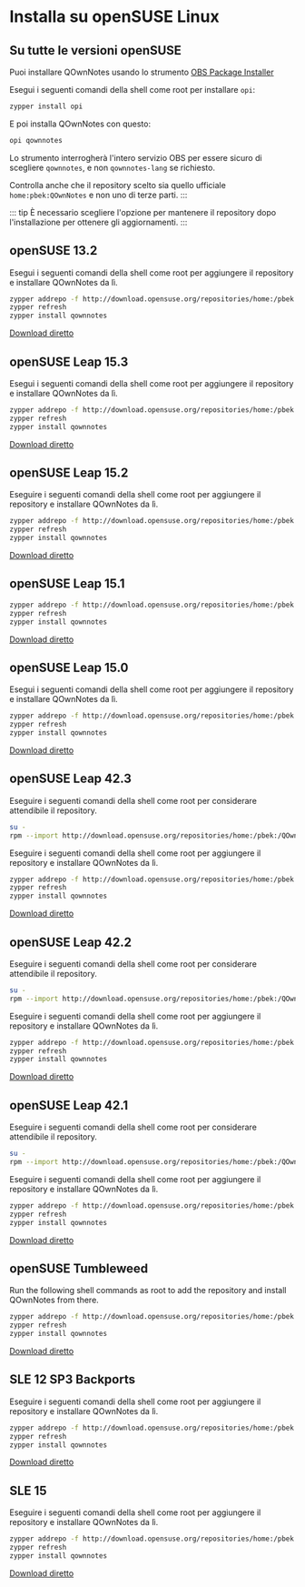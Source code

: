 # Installa su openSUSE Linux

<installation-opensuse/>

<!-- <Content :page-key="getPageKey($site.pages, '/installation/ubuntu.md')" /> -->


## Su tutte le versioni openSUSE

Puoi installare QOwnNotes usando lo strumento [OBS Package Installer](https://github.com/openSUSE/opi)

Esegui i seguenti comandi della shell come root per installare `opi`:

```bash
zypper install opi
```

E poi installa QOwnNotes con questo:

```bash
opi qownnotes
```

Lo strumento interrogherà l'intero servizio OBS per essere sicuro di scegliere `qownnotes`, e non `qownnotes-lang` se richiesto.

Controlla anche che il repository scelto sia quello ufficiale `home:pbek:QOwnNotes` e non uno di terze parti.
:::

::: tip
È necessario scegliere l'opzione per mantenere il repository dopo l'installazione per ottenere gli aggiornamenti.
:::

## openSUSE 13.2

Esegui i seguenti comandi della shell come root per aggiungere il repository e installare QOwnNotes da lì.

```bash
zypper addrepo -f http://download.opensuse.org/repositories/home:/pbek:/QOwnNotes/openSUSE_13.2/home:pbek:QOwnNotes.repo
zypper refresh
zypper install qownnotes
```

[Download diretto](https://download.opensuse.org/repositories/home:/pbek:/QOwnNotes/openSUSE_13.2)

## openSUSE Leap 15.3

Esegui i seguenti comandi della shell come root per aggiungere il repository e installare QOwnNotes da lì.

```bash
zypper addrepo -f http://download.opensuse.org/repositories/home:/pbek:/QOwnNotes/openSUSE_Leap_15.3/home:pbek:QOwnNotes.repo
zypper refresh
zypper install qownnotes
```

[Download diretto](https://download.opensuse.org/repositories/home:/pbek:/QOwnNotes/openSUSE_Leap_15.3)

## openSUSE Leap 15.2

Eseguire i seguenti comandi della shell come root per aggiungere il repository e installare QOwnNotes da lì.

```bash
zypper addrepo -f http://download.opensuse.org/repositories/home:/pbek:/QOwnNotes/openSUSE_Leap_15.2/home:pbek:QOwnNotes.repo
zypper refresh
zypper install qownnotes
```

[Download diretto](https://download.opensuse.org/repositories/home:/pbek:/QOwnNotes/openSUSE_Leap_15.2)

## openSUSE Leap 15.1

```bash
zypper addrepo -f http://download.opensuse.org/repositories/home:/pbek:/QOwnNotes/openSUSE_Leap_15.1/home:pbek:QOwnNotes.repo
zypper refresh
zypper install qownnotes
```

[Download diretto](https://download.opensuse.org/repositories/home:/pbek:/QOwnNotes/openSUSE_Leap_15.1)

## openSUSE Leap 15.0

Esegui i seguenti comandi della shell come root per aggiungere il repository e installare QOwnNotes da lì.

```bash
zypper addrepo -f http://download.opensuse.org/repositories/home:/pbek:/QOwnNotes/openSUSE_Leap_15.0/home:pbek:QOwnNotes.repo
zypper refresh
zypper install qownnotes
```

[Download diretto](https://download.opensuse.org/repositories/home:/pbek:/QOwnNotes/openSUSE_Leap_15.0)

## openSUSE Leap 42.3

Eseguire i seguenti comandi della shell come root per considerare attendibile il repository.

```bash
su -
rpm --import http://download.opensuse.org/repositories/home:/pbek:/QOwnNotes/openSUSE_Leap_42.3/repodata/repomd.xml.key
```

Eseguire i seguenti comandi della shell come root per aggiungere il repository e installare QOwnNotes da lì.

```bash
zypper addrepo -f http://download.opensuse.org/repositories/home:/pbek:/QOwnNotes/openSUSE_Leap_42.3/home:pbek:QOwnNotes.repo
zypper refresh
zypper install qownnotes
```

[Download diretto](https://download.opensuse.org/repositories/home:/pbek:/QOwnNotes/openSUSE_Leap_42.3)

## openSUSE Leap 42.2

Eseguire i seguenti comandi della shell come root per considerare attendibile il repository.

```bash
su -
rpm --import http://download.opensuse.org/repositories/home:/pbek:/QOwnNotes/openSUSE_Leap_42.2/repodata/repomd.xml.key
```

Eseguire i seguenti comandi della shell come root per aggiungere il repository e installare QOwnNotes da lì.

```bash
zypper addrepo -f http://download.opensuse.org/repositories/home:/pbek:/QOwnNotes/openSUSE_Leap_42.2/home:pbek:QOwnNotes.repo
zypper refresh
zypper install qownnotes
```

[Download diretto](https://download.opensuse.org/repositories/home:/pbek:/QOwnNotes/openSUSE_Leap_42.2)

## openSUSE Leap 42.1

Eseguire i seguenti comandi della shell come root per considerare attendibile il repository.

```bash
su -
rpm --import http://download.opensuse.org/repositories/home:/pbek:/QOwnNotes/openSUSE_Leap_42.1/repodata/repomd.xml.key
```

Eseguire i seguenti comandi della shell come root per aggiungere il repository e installare QOwnNotes da lì.

```bash
zypper addrepo -f http://download.opensuse.org/repositories/home:/pbek:/QOwnNotes/openSUSE_Leap_42.1/home:pbek:QOwnNotes.repo
zypper refresh
zypper install qownnotes
```

[Download diretto](https://download.opensuse.org/repositories/home:/pbek:/QOwnNotes/openSUSE_Leap_42.1)

## openSUSE Tumbleweed

Run the following shell commands as root to add the repository and install QOwnNotes from there.

```bash
zypper addrepo -f http://download.opensuse.org/repositories/home:/pbek:/QOwnNotes/openSUSE_Tumbleweed/home:pbek:QOwnNotes.repo
zypper refresh
zypper install qownnotes
```

[Download diretto](https://download.opensuse.org/repositories/home:/pbek:/QOwnNotes/openSUSE_Tumbleweed)


## SLE 12 SP3 Backports

Eseguire i seguenti comandi della shell come root per aggiungere il repository e installare QOwnNotes da lì.

```bash
zypper addrepo -f http://download.opensuse.org/repositories/home:/pbek:/QOwnNotes/SLE_12_SP3_Backports/home:pbek:QOwnNotes.repo
zypper refresh
zypper install qownnotes
```

[Download diretto](https://download.opensuse.org/repositories/home:/pbek:/QOwnNotes/SLE_12_SP3_Backports)

## SLE 15

Eseguire i seguenti comandi della shell come root per aggiungere il repository e installare QOwnNotes da lì.

```bash
zypper addrepo -f http://download.opensuse.org/repositories/home:/pbek:/QOwnNotes/SLE_15/home:pbek:QOwnNotes.repo
zypper refresh
zypper install qownnotes
```

[Download diretto](https://download.opensuse.org/repositories/home:/pbek:/QOwnNotes/SLE_15)
